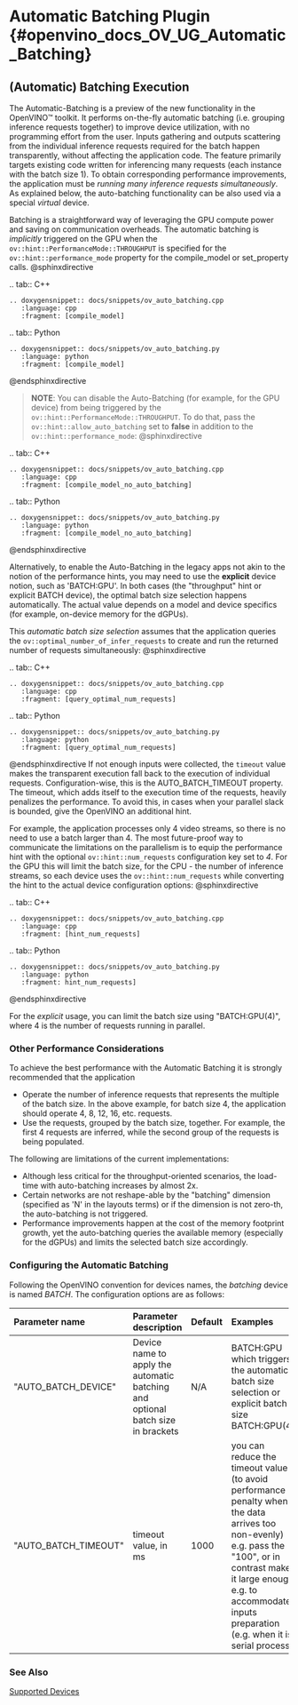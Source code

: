 # Automatic Batching Plugin {#openvino_docs_OV_UG_Automatic_Batching}

## (Automatic) Batching Execution

The Automatic-Batching is a preview of the new functionality in the OpenVINO™ toolkit.  It performs on-the-fly automatic batching (i.e. grouping inference requests together) to improve device utilization, with no programming effort from the user.
Inputs gathering and outputs scattering from the individual inference requests required for the batch happen transparently, without affecting the application code. 
The feature primarily targets existing code written for inferencing many requests (each instance with the batch size 1). To obtain corresponding performance improvements, the application must be *running many inference requests simultaneously*. 
As explained below, the auto-batching functionality can be also used via a special *virtual* device.       

Batching is a straightforward way of leveraging the GPU compute power and saving on communication overheads. The automatic batching is  _implicitly_ triggered on the GPU when the `ov::hint::PerformanceMode::THROUGHPUT` is specified for the `ov::hint::performance_mode` property for the compile_model or set_property calls.
@sphinxdirective

.. tab:: C++

    .. doxygensnippet:: docs/snippets/ov_auto_batching.cpp
       :language: cpp
       :fragment: [compile_model]

.. tab:: Python

    .. doxygensnippet:: docs/snippets/ov_auto_batching.py
       :language: python
       :fragment: [compile_model]

@endsphinxdirective
> **NOTE**: You can disable the Auto-Batching (for example, for the GPU device) from being triggered by the `ov::hint::PerformanceMode::THROUGHPUT`. To do that, pass the `ov::hint::allow_auto_batching` set to **false** in addition to the `ov::hint::performance_mode`:
@sphinxdirective

.. tab:: C++

    .. doxygensnippet:: docs/snippets/ov_auto_batching.cpp
       :language: cpp
       :fragment: [compile_model_no_auto_batching]

.. tab:: Python

    .. doxygensnippet:: docs/snippets/ov_auto_batching.py
       :language: python
       :fragment: [compile_model_no_auto_batching]

@endsphinxdirective


Alternatively, to enable the Auto-Batching in the legacy apps not akin to the notion of the performance hints, you may need to use the **explicit** device notion, such as 'BATCH:GPU'. In both cases (the "throughput" hint or explicit BATCH device), the optimal batch size selection happens automatically. The actual value depends on a model and device specifics (for example, on-device memory for the dGPUs).

This _automatic batch size selection_ assumes that the application queries the `ov::optimal_number_of_infer_requests` to create and run the returned number of requests simultaneously:
@sphinxdirective

.. tab:: C++

    .. doxygensnippet:: docs/snippets/ov_auto_batching.cpp
       :language: cpp
       :fragment: [query_optimal_num_requests]

.. tab:: Python

    .. doxygensnippet:: docs/snippets/ov_auto_batching.py
       :language: python
       :fragment: [query_optimal_num_requests]

@endsphinxdirective
If not enough inputs were collected, the `timeout` value makes the transparent execution fall back to the execution of individual requests. Configuration-wise, this is the AUTO_BATCH_TIMEOUT property.
The timeout, which adds itself to the execution time of the requests, heavily penalizes the performance. To avoid this, in cases when your parallel slack is bounded, give the OpenVINO an additional hint.

For example, the application processes only 4 video streams, so there is no need to use a batch larger than 4. The most future-proof way to communicate the limitations on the parallelism is to equip the performance hint with the optional `ov::hint::num_requests` configuration key set to *4*. For the GPU this will limit the batch size, for the CPU - the number of inference streams, so each device uses the `ov::hint::num_requests` while converting the hint to the actual device configuration options:
@sphinxdirective

.. tab:: C++

    .. doxygensnippet:: docs/snippets/ov_auto_batching.cpp
       :language: cpp
       :fragment: [hint_num_requests]

.. tab:: Python

    .. doxygensnippet:: docs/snippets/ov_auto_batching.py
       :language: python
       :fragment: hint_num_requests]

@endsphinxdirective

For the *explicit* usage, you can limit the batch size using  "BATCH:GPU(4)",  where 4 is the number of requests running in parallel.

### Other Performance Considerations

To achieve the best performance with the Automatic Batching it is strongly recommended that the application
 - Operate the number of inference requests that represents the multiple of the batch size. In the above example, for batch size 4, the application should operate 4, 8, 12, 16, etc. requests.
 - Use the requests, grouped by the batch size, together. For example, the first 4 requests are inferred, while the second group of the requests is being populated.  

The following are limitations of the current implementations:
 - Although less critical for the throughput-oriented scenarios, the load-time with auto-batching increases by almost 2x.
 - Certain networks are not reshape-able by the "batching" dimension (specified as 'N' in the layouts terms) or if the dimension is not zero-th, the auto-batching is not triggered. 
 - Performance improvements happen at the cost of the memory footprint growth, yet the auto-batching queries the available memory (especially for the dGPUs) and limits the selected batch size accordingly.

 

### Configuring the Automatic Batching
Following the OpenVINO convention for devices names, the *batching* device is named *BATCH*. The configuration options are as follows:

| Parameter name     | Parameter description      | Default            |             Examples                                                      |
| :---               | :---                  | :---               |:-----------------------------------------------------------------------------|
| "AUTO_BATCH_DEVICE" | Device name to apply the automatic batching and optional batch size in brackets | N/A | BATCH:GPU which triggers the automatic batch size selection or explicit batch size BATCH:GPU(4)     |
| "AUTO_BATCH_TIMEOUT" | timeout value, in ms | 1000 |  you can reduce the timeout value (to avoid performance penalty when the data arrives too non-evenly) e.g. pass the "100", or in contrast make it large enough e.g. to accommodate inputs preparation (e.g. when it is serial process)     |

### See Also
[Supported Devices](supported_plugins/Supported_Devices.md)